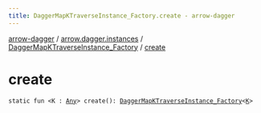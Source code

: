 ```yaml
---
title: DaggerMapKTraverseInstance_Factory.create - arrow-dagger
---
```


[arrow-dagger](../../index.html) / [arrow.dagger.instances](../index.html) / [DaggerMapKTraverseInstance_Factory](index.html) / [create](./create.html)

# create

`static fun <K : `[`Any`](https://kotlinlang.org/api/latest/jvm/stdlib/kotlin/-any/index.html)`> create(): `[`DaggerMapKTraverseInstance_Factory`](index.html)`<`[`K`](create.html#K)`>`